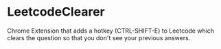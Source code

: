 # LeetcodeClearer

Chrome Extension that adds a hotkey (CTRL-SHIFT-E) to Leetcode which clears the question so that you don't see your previous answers.
